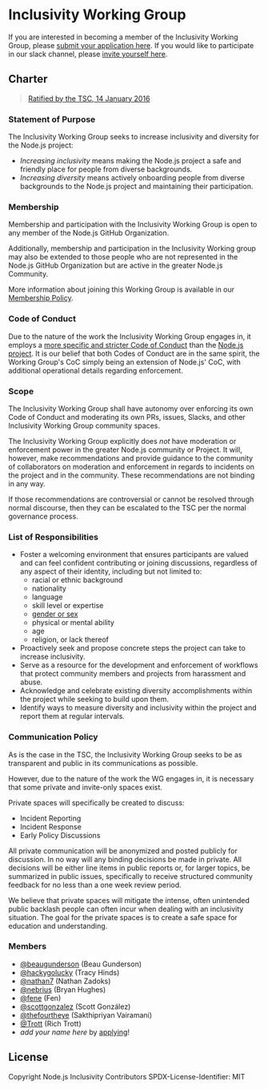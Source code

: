 # Inclusivity Working Group

If you are interested in becoming a member of the Inclusivity Working Group,
please [submit your application here](https://nebrius.typeform.com/to/dsvEs5).
If you would like to participate in our slack channel, please
[invite yourself here](http://node-inclusivity.nebri.us/).

## Charter
> [Ratified by the TSC, 14 January 2016](https://github.com/nodejs/TSC/pull/29#issuecomment-171771185)

### Statement of Purpose

The Inclusivity Working Group seeks to increase inclusivity and diversity
for the Node.js project:
  - *Increasing inclusivity* means making the Node.js project a safe and
    friendly place for people from diverse backgrounds.
  - *Increasing diversity* means actively onboarding people from diverse
    backgrounds to the Node.js project and maintaining their participation.

### Membership

Membership and participation with the Inclusivity Working Group is open
to any member of the Node.js GitHub Organization.

Additionally, membership and participation in the Inclusivity
Working group may also be extended to those people who are not represented
in the Node.js GitHub Organization but are active in the greater Node.js
Community.

More information about joining this Working Group is available in our
[Membership Policy][1].

### Code of Conduct

Due to the nature of the work the Inclusivity Working Group engages in,
it employs a [more specific and stricter Code of Conduct][2] than the
[Node.js project][4]. It is our belief that both Codes of Conduct are in
the same spirit, the Working Group's CoC simply being an extension of
Node.js' CoC, with additional operational details regarding enforcement.

### Scope

The Inclusivity Working Group shall have autonomy over enforcing its own
Code of Conduct and moderating its own PRs, issues, Slacks, and other
Inclusivity Working Group community spaces.

The Inclusivity Working Group explicitly does *not* have moderation or
enforcement power in the greater Node.js community or Project. It will,
however, make recommendations and provide guidance to the community
of collaborators on moderation and enforcement in
regards to incidents on the project and in the community. These
recommendations are not binding in any way.

If those recommendations are controversial or cannot be resolved through
normal discourse, then they can be escalated to the TSC per the normal
governance process.

### List of Responsibilities

* Foster a welcoming environment that ensures participants are valued and can
feel confident contributing or joining discussions, regardless of any aspect of
their identity, including but not limited to:
  - racial or ethnic background
  - nationality
  - language
  - skill level or expertise
  - [gender or sex][3]
  - physical or mental ability
  - age
  - religion, or lack thereof
* Proactively seek and propose concrete steps the project can take to increase
inclusivity.
* Serve as a resource for the development and enforcement of workflows that
protect community members and projects from harassment and abuse.
* Acknowledge and celebrate existing diversity accomplishments within the
project while seeking to build upon them.
* Identify ways to measure diversity and inclusivity within the project and
report them at regular intervals.

### Communication Policy

As is the case in the TSC, the Inclusivity Working Group seeks to be as
transparent and public in its communications as possible.

However, due to the nature of the work the WG engages in, it is necessary
that some private and invite-only spaces exist.

Private spaces will specifically be created to discuss:
- Incident Reporting
- Incident Response
- Early Policy Discussions

All private communication will be anonymized and posted publicly for discussion.
In no way will any binding decisions be made in private. All decisions will be
either line items in public reports or, for larger topics, be summarized in public
issues, specifically to receive structured community feedback for no less than a
one week review period.

We believe that private spaces will mitigate the intense, often unintended public
backlash people can often incur when dealing with an inclusivity situation. The
goal for the private spaces is to create a safe space for education and understanding.

### Members

* [@beaugunderson](https://github.com/beaugunderson) (Beau Gunderson)
* [@hackygolucky](https://github.com/hackygolucky) (Tracy Hinds)
* [@nathan7](https://github.com/nathan7) (Nathan Zadoks)
* [@nebrius](https://github.com/nebrius) (Bryan Hughes)
* [@fene](https://github.com/fene) (Fen)
* [@scottgonzalez](https://github.com/scottgonzalez/) (Scott González)
* [@thefourtheye](https://github.com/thefourtheye) (Sakthipriyan Vairamani)
* [@Trott](https://github.com/Trott) (Rich Trott)
* *add your name here* by [applying](docs/admissions-policy.md)!

[1]: https://github.com/nodejs/inclusivity/blob/master/docs/admissions-policy.md
[2]: https://github.com/nodejs/inclusivity/blob/master/CODE_OF_CONDUCT.md
[3]: http://www.glaad.org/reference/transgender
[4]: https://github.com/nodejs/node/blob/master/CODE_OF_CONDUCT.md

## License

Copyright Node.js Inclusivity Contributors
SPDX-License-Identifier: MIT
